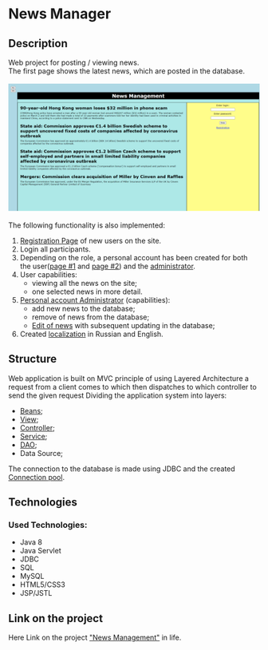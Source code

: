 # News Manager

## Description
Web project for posting / viewing news.</br>
The first page shows the latest news, which are posted in the database.</br>
</br>
![Image alt][1]</br>
</br>
The following functionality is also implemented:</br>
1. [Registration Page][2] of new users on the site.
2. Login all participants.
3. Depending on the role, a personal account has been created for both the user([page #1][3] and [page #2][4]) and the [administrator][5].
4. User capabilities:
   - viewing all the news on the site;
   - one selected news in more detail.
5. [Personal account Administrator][6] (capabilities):
   - add new news to the database;
   - remove of news from the database;
   - [Edit of news][7] with subsequent updating in the database;
6. Created [localization][8] in Russian and English.

[1]: https://github.com/VladimirZhyzhKin1/Stock/blob/master/java-servlet-project/First%20Page.png 
[2]: https://i.postimg.cc/K8xXTht6/Registration.png
[3]: https://i.postimg.cc/DyM1xqxc/personal-account-User-page1.png
[4]: https://i.postimg.cc/Zq51fP7j/personal-account-User.png
[5]: https://i.postimg.cc/G2B6RL1y/personal-account-Admin.png
[6]: https://i.postimg.cc/PqV00L0H/selected-news-Admin.png
[7]: https://i.postimg.cc/cLmpMkmr/Edit-selected-news-Admin.png
[8]: https://github.com/VladimirZhyzhKin1/jd2-servlet-project/blob/main/src/by/htp/les02/controller/command/impl/ChangeLocal.java

## Structure
Web application is built on MVC principle of using Layered Architecture
a request from a client comes to 
which then dispatches to which controller to send the given request
Dividing the application system into layers:</br>
- [Beans][9];
- [View][10];
- [Controller][11];
- [Service][12];
- [DAO][13];
- Data Source;

[9]: https://github.com/VladimirZhyzhKin1/jd2-servlet-project/tree/main/src/by/htp/les02/bean
[11]: https://github.com/VladimirZhyzhKin1/jd2-servlet-project/tree/main/src/by/htp/les02/controller
[10]: https://github.com/VladimirZhyzhKin1/jd2-servlet-project/tree/main/WebContent/WEB-INF/jsp
[12]: https://github.com/VladimirZhyzhKin1/jd2-servlet-project/tree/main/src/by/htp/les02/service
[13]: https://github.com/VladimirZhyzhKin1/jd2-servlet-project/tree/main/src/by/htp/les02/dao

The connection to the database is made using JDBC and the created [Сonnection pool][14].

[14]: https://github.com/VladimirZhyzhKin1/jd2-servlet-project/tree/main/src/by/htp/les02/dao/connection_pool

## Technologies
### Used Technologies:
- Java 8
- Java Servlet
- JDBC
- SQL
- MySQL
- HTML5/CSS3
- JSP/JSTL


## Link on the project
Here Link on the project ["News Management"][15] in life.

[15]: https://drive.google.com/file/d/1N9dRidBlK93RkUa8FqEsCeQMyLk5DWSq/view?usp=sharing




